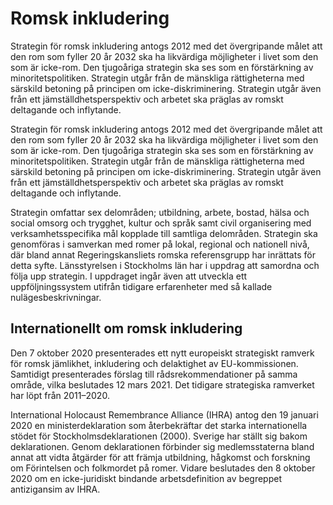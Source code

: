 # Romsk inkludering

Strategin för romsk inkludering antogs 2012 med det övergripande målet att den rom som fyller 20 år 2032 ska ha likvärdiga möjligheter i livet som den som är icke-rom. Den tjugoåriga strategin ska ses som en förstärkning av minoritetspolitiken. Strategin utgår från de mänskliga rättigheterna med särskild betoning på principen om icke-diskriminering. Strategin utgår även från ett jämställdhetsperspektiv och arbetet ska präglas av romskt deltagande och inflytande.

Strategin för romsk inkludering antogs 2012 med det övergripande målet att den rom som fyller 20 år 2032 ska ha likvärdiga möjligheter i livet som den som är icke-rom. Den tjugoåriga strategin ska ses som en förstärkning av minoritetspolitiken. Strategin utgår från de mänskliga rättigheterna med särskild betoning på principen om icke-diskriminering. Strategin utgår även från ett jämställdhetsperspektiv och arbetet ska präglas av romskt deltagande och inflytande.

Strategin omfattar sex delområden; utbildning, arbete, bostad, hälsa och social omsorg och trygghet, kultur och språk samt civil organisering med verksamhetsspecifika mål kopplade till samtliga delområden. Strategin ska genomföras i samverkan med romer på lokal, regional och nationell nivå, där bland annat Regeringskansliets romska referensgrupp har inrättats för detta syfte. Länsstyrelsen i Stockholms län har i uppdrag att samordna och följa upp strategin. I uppdraget ingår även att utveckla ett uppföljningssystem utifrån tidigare erfarenheter med så kallade nulägesbeskrivningar.

## Internationellt om romsk inkludering

Den 7 oktober 2020 presenterades ett nytt europeiskt strategiskt ramverk för romsk jämlikhet, inkludering och delaktighet av EU-kommissionen. Samtidigt presenterades förslag till rådsrekommendationer på samma område, vilka beslutades 12 mars 2021. Det tidigare strategiska ramverket har löpt från 2011–2020.

International Holocaust Remembrance Alliance (IHRA) antog den 19 januari 2020 en ministerdeklaration som återbekräftar det starka internationella stödet för Stockholmsdeklarationen (2000). Sverige har ställt sig bakom deklarationen. Genom deklarationen förbinder sig medlemsstaterna bland annat att vidta åtgärder för att främja utbildning, hågkomst och forskning om Förintelsen och folkmordet på romer. Vidare beslutades den 8 oktober 2020 om en icke-juridiskt bindande arbetsdefinition av begreppet antizigansim av IHRA.
